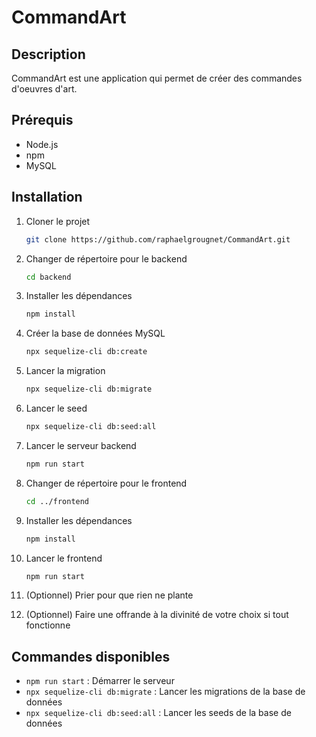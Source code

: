 # CommandArt

## Description
CommandArt est une application qui permet de créer des commandes d'oeuvres d'art.

## Prérequis
- Node.js
- npm
- MySQL

## Installation

1. Cloner le projet
    ```bash
    git clone https://github.com/raphaelgrougnet/CommandArt.git
    ```
2. Changer de répertoire pour le backend
    ```bash
    cd backend
    ```
3. Installer les dépendances
    ```bash
    npm install
    ```
4. Créer la base de données MySQL
   ```bash
   npx sequelize-cli db:create
   ```

5. Lancer la migration
    ```bash
    npx sequelize-cli db:migrate
    ```
6. Lancer le seed
    ```bash
    npx sequelize-cli db:seed:all
    ```
7. Lancer le serveur backend
    ```bash
    npm run start
    ```
8. Changer de répertoire pour le frontend
    ```bash
    cd ../frontend
    ```
9. Installer les dépendances
    ```bash
    npm install
    ```
10. Lancer le frontend
    ```bash
    npm run start
    ```
11. (Optionnel) Prier pour que rien ne plante
12. (Optionnel) Faire une offrande à la divinité de votre choix si tout fonctionne

## Commandes disponibles

- `npm run start` : Démarrer le serveur
- `npx sequelize-cli db:migrate` : Lancer les migrations de la base de données
- `npx sequelize-cli db:seed:all` : Lancer les seeds de la base de données